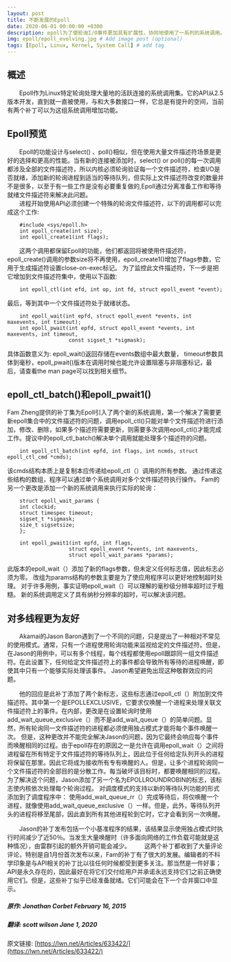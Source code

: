 ```yaml
---
layout: post
title: 不断发展的Epoll
date: 2020-06-01 00:00:00 +0300
description: epoll为了使轮询I/O事件更加具有扩展性，协同地使用了一系列的系统调用。为此，它必须最小化使用每一个系统调用并且返回多个事件，所以调用数量也必须是最小化的。但是他的扩展性诉求并没有满足一些用户。Roman Penyaev从一系列的补丁看到此问题，并提出自己的解决方案:给内核增加另外一个环形缓冲区(ring-buffer) # Add post description (optional)
img: epoll/epoll_evolving.jpg # Add image post (optional)
tags: [Epoll, Linux, Kernel, System Call] # add tag
---
```

## 概述
&emsp;&emsp;Epoll作为Linux特定轮询处理大量地的活跃连接的系统调用集。它的API从2.5版本开发，直到就一直被使用，与和大多数接口一样，它总是有提升的空间，当前有两个补丁可以为这组系统调用增加功能。

## Epoll预览
&emsp;&emsp;Epoll的功能设计与select() 、poll()相似，但在使用大量文件描述符场景是更好的选择和更高的性能。当有新的连接被添加时，select() or poll()的每一次调用都涉及全部的文件描述符，所以内核必须轮询验证每一个文件描述符，检查I/O是否就绪，添加新的轮询进程到适当的等待队列，但实际上文件描述符改变的数量并不是很多，以至于有一些工作是没有必要重复做的,Epoll通过分离准备工作和等待就绪文件描述符来解决此问题。
<br />
&emsp;&emsp;进程开始使用API必须创建一个特殊的轮询文件描述符，以下的调用都可以完成这个工作:
```
    #include <sys/epoll.h>
    int epoll_create(int size);
    int epoll_create1(int flags);
```
&emsp;&emsp;这两个调用都保留Epoll的功能，他们都返回将被使用件描述符，epoll_create()调用的参数size将不再使用，epoll_create1()增加了flags参数，它用于生成描述符设置close-on-exec标记。
为了监控此文件描述符，下一步是把它增加到文件描述符集中，使用以下函数:
```
    int epoll_ctl(int efd, int op, int fd, struct epoll_event *event);
```

最后，等到其中一个文件描述符处于就绪状态。
```
    int epoll_wait(int epfd, struct epoll_event *events, int maxevents, int timeout);
    int epoll_pwait(int epfd, struct epoll_event *events, int maxevents, int timeout,
                    const sigset_t *sigmask);
```
具体函数意义为: 
epoll_wait()返回存储在events数组中最大数量，
timeout参数具体到毫秒，epoll_pwait()版本在调用时候也能允许设置阻塞与非阻塞标记，最后，请查看the man page可以找到相关细节。

## epoll_ctl_batch()和epoll_pwait1()
Fam Zheng提供的补丁集为Epoll引入了两个新的系统调用，第一个解决了需要更新epoll集合中的文件描述符的问题，调用epoll_ctl()只能对单个文件描述符进行添加，修改、删除，如果多个描述符需要更新，则需要多次调用epoll_ctl()才能完成工作。提议中的epoll_ctl_batch()解决单个调用就能处理多个描述符的问题。
```
    int epoll_ctl_batch(int epfd, int flags, int ncmds, struct epoll_ctl_cmd *cmds);
```
该cmds结构本质上是复制本应传递给epoll_ctl（）调用的所有参数。 
通过传递这些结构的数组，程序可以通过单个系统调用对多个文件描述符执行操作。
Fam的另一个更改是添加一个新的系统调用来执行实际的轮询：
```
    struct epoll_wait_params {
	int clockid;
	struct timespec timeout;
	sigset_t *sigmask;
	size_t sigsetsize;
    };

    int epoll_pwait1(int epfd, int flags,
                    struct epoll_event *events, int maxevents,
                    struct epoll_wait_params *params);
```
此版本的epoll_wait（）添加了新的flags参数，但未定义任何标志值，因此标志必须为零。 改组为params结构的参数主要是为了使应用程序可以更好地控制超时处理。 对于许多用例，事实证明epoll_wait（）可以理解的毫秒级分辨率超时过于粗糙。 新的系统调用定义了具有纳秒分辨率的超时，可以解决该问题。

## 对多线程更为友好
&emsp;&emsp;Akamai的Jason Baron遇到了一个不同的问题，只是提出了一种相对不常见的使用模式。通常，只有一个进程使用轮询功能来监视给定的文件描述符。但是，在Jason的用例中，可以有多个线程，每个线程都使用epoll跟踪同一组文件描述符。在此设置下，任何给定文件描述符上的事件都会导致所有等待的进程唤醒，即使其中只有一个能够实际处理该事件。 Jason希望避免出现这种敬群效应的问题。

&emsp;&emsp;他的回应是此补丁添加了两个新标志，这些标志通过epoll_ctl（）附加到文件描述符。其中第一个是EPOLLEXCLUSIVE，它要求仅唤醒一个进程来处理关联文件描述符上的事件。在内部，更改是在设置轮询时使用add_wait_queue_exclusive（）而不是add_wait_queue（）的简单问题。显然，所有轮询同一文件描述符的进程都必须使用独占模式才能将每个事件唤醒一次。
但是，这种更改并不能完全解决Jason的问题，因为它最终会响应每个事件而唤醒相同的过程。由于epoll存在的原因之一是允许在调用epoll_wait（）之间将进程留在所有特定于文件描述符的等待队列上，因此位于任何给定队列开头的进程将保留在那里。因此它将成为接收所有专有唤醒的人。但是，让多个进程轮询同一个文件描述符的全部目的是分散工作。每当破坏该目标时，都要唤醒相同的过程。为了解决这个问题，Jason添加了另一个名为EPOLLROUNDROBIN的标志，该标志使内核依次处理每个轮询过程。
对调度模式的支持以新的等待队列功能的形式添加到了调度程序中：
使用add_wait_queue_rr（）完成等待后，将仅唤醒一个进程，就像使用add_wait_queue_exclusive（）一样。但是，此外，等待队列开头的进程将移至尾部，因此直到所有其他进程轮到它时，它才会看到另一次唤醒。

&emsp;&emsp;Jason的补丁发布包括一个小基准程序的结果，该结果显示使用独占模式时执行时间减少了近50％。当发生大量唤醒时（许多面向网络的工作负载可能就是这种情况），由雷群引起的额外开销可能会减少。
&emsp;&emsp;这两个补丁都收到了大量评论评论，特别是自1月份首次发布以来，Fam的补丁有了很大的发展。编辑者的不科学印象是与API相关的补丁比以往任何时候都受到更多关注。那当然是一件好事； API是永久存在的，因此最好在将它们交付给用户并承诺永远支持它们之前正确使用它们。但是，这些补丁似乎已经准备就绪。它们可能会在下一个合并窗口中显示。

##### 原作: Jonathan Corbet February 16, 2015
##### 翻译: scott wilson Jane 1, 2020
原文链接: [https://lwn.net/Articles/633422/](https://lwn.net/Articles/633422/)